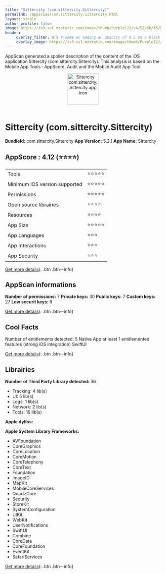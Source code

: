 ```yaml
---
title: "Sittercity (com.sittercity.Sittercity)"
permalink: /apps/ios/com.sittercity.Sittercity.html
layout: single
author_profile: false
image: https://is3-ssl.mzstatic.com/image/thumb/Purple122/v4/52/6b/36/526b3636-bf37-b799-88dd-48eabff49445/AppIcon-0-1x_U007emarketing-0-10-0-85-220.png/512x512bb.jpg
header: 
     overlay_filter: 0.5 # same as adding an opacity of 0.5 to a black background
     overlay_image: https://is3-ssl.mzstatic.com/image/thumb/Purple122/v4/52/6b/36/526b3636-bf37-b799-88dd-48eabff49445/AppIcon-0-1x_U007emarketing-0-10-0-85-220.png/512x512bb.jpg
---
```

AppScan generated a spoiler description of the content of the iOS application Sittercity (com.sittercity.Sittercity). This analysis is based on the Mobile App Tools : AppScore, Audit and the Mobile Audit App Tool.

  
  
<div style="text-align: center;"><img src="https://is3-ssl.mzstatic.com/image/thumb/Purple122/v4/52/6b/36/526b3636-bf37-b799-88dd-48eabff49445/AppIcon-0-1x_U007emarketing-0-10-0-85-220.png/512x512bb.jpg" width="100" height="100" alt="Sittercity com.sittercity.Sittercity app icon"></div></br>
  
# Sittercity (com.sittercity.Sittercity)

**BundleId:** com.sittercity.Sittercity
**App Version:** 5.2.1
**App Name:** Sittercity


## AppScore : 4.12 (⭐️⭐️⭐️⭐️) 

<table>
<tr><td> Tools </td><td> ⭐️⭐️⭐️⭐️⭐️ </td></tr>
<tr><td> Minimum iOS version supported </td><td> ⭐️⭐️⭐️⭐️⭐️ </td></tr>
<tr><td> Permissions </td><td> ⭐️⭐️⭐️⭐️⭐️ </td></tr>
<tr><td> Open source librairies </td><td> ⭐️⭐️⭐️⭐️ </td></tr>
<tr><td> Resources </td><td> ⭐️⭐️⭐️⭐️ </td></tr>
<tr><td> App Size </td><td> ⭐️⭐️⭐️⭐️⭐️ </td></tr>
<tr><td> App Languages </td><td> ⭐️⭐️⭐️ </td></tr>
<tr><td> App Interactions </td><td> ⭐️⭐️⭐️ </td></tr>
<tr><td> App Security </td><td> ⭐️⭐️⭐️ </td></tr>
</table>

[Get more details](/pricing.html){: .btn .btn--info}  
  
## AppScan informations 

**Number of permissions:** 7
**Private keys:** 30
**Public keys:** 7
**Custom keys:** 27
**Low securit keys:** 6
  
[Get more details](/pricing.html){: .btn .btn--info}

## Cool Facts

Number of entitlements detected: 5
Native App
at least 1 entitlemented features (strong iOS integration)
SwiftUI
  
[Get more details](/pricing.html){: .btn .btn--info}

## Librairies 
**Number of Third Party Library detected:** 36
- Tracking: 4 lib(s)
- UI: 5 lib(s)
- Logs: 1 lib(s)
- Network: 2 lib(s)
- Tools: 19 lib(s)

**Apple dylibs:**


**Apple System Library Frameworks:**
- AVFoundation
- CoreGraphics
- CoreLocation
- CoreMotion
- CoreTelephony
- CoreText
- Foundation
- ImageIO
- MapKit
- MobileCoreServices
- QuartzCore
- Security
- StoreKit
- SystemConfiguration
- UIKit
- WebKit
- UserNotifications
- SwiftUI
- Combine
- CoreData
- CoreFoundation
- EventKit
- SafariServices


  
[Get more details](/pricing.html){: .btn .btn--info}

